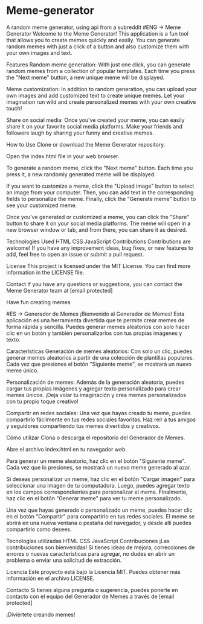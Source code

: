 # Meme-generator
A random meme generator, using api from a subreddit
#ENG ->
Meme Generator
Welcome to the Meme Generator! This application is a fun tool that allows you to create memes quickly and easily. You can generate random memes with just a click of a button and also customize them with your own images and text.

Features
Random meme generation: With just one click, you can generate random memes from a collection of popular templates. Each time you press the "Next meme" button, a new unique meme will be displayed.

Meme customization: In addition to random generation, you can upload your own images and add customized text to create unique memes. Let your imagination run wild and create personalized memes with your own creative touch!

Share on social media: Once you've created your meme, you can easily share it on your favorite social media platforms. Make your friends and followers laugh by sharing your funny and creative memes.

How to Use
Clone or download the Meme Generator repository.

Open the index.html file in your web browser.

To generate a random meme, click the "Next meme" button. Each time you press it, a new randomly generated meme will be displayed.

If you want to customize a meme, click the "Upload image" button to select an image from your computer. Then, you can add text in the corresponding fields to personalize the meme. Finally, click the "Generate meme" button to see your customized meme.

Once you've generated or customized a meme, you can click the "Share" button to share it on your social media platforms. The meme will open in a new browser window or tab, and from there, you can share it as desired.

Technologies Used
HTML
CSS
JavaScript
Contributions
Contributions are welcome! If you have any improvement ideas, bug fixes, or new features to add, feel free to open an issue or submit a pull request.

License
This project is licensed under the MIT License. You can find more information in the LICENSE file.

Contact
If you have any questions or suggestions, you can contact the Meme Generator team at [email protected]

Have fun creating memes

#ES ->
Generador de Memes
¡Bienvenido al Generador de Memes! Esta aplicación es una herramienta divertida que te permite crear memes de forma rápida y sencilla. Puedes generar memes aleatorios con solo hacer clic en un botón y también personalizarlos con tus propias imágenes y texto.

Características
Generación de memes aleatorios: Con solo un clic, puedes generar memes aleatorios a partir de una colección de plantillas populares. Cada vez que presiones el botón "Siguiente meme", se mostrará un nuevo meme único.

Personalización de memes: Además de la generación aleatoria, puedes cargar tus propias imágenes y agregar texto personalizado para crear memes únicos. ¡Deja volar tu imaginación y crea memes personalizados con tu propio toque creativo!

Compartir en redes sociales: Una vez que hayas creado tu meme, puedes compartirlo fácilmente en tus redes sociales favoritas. Haz reír a tus amigos y seguidores compartiendo tus memes divertidos y creativos.

Cómo utilizar
Clona o descarga el repositorio del Generador de Memes.

Abre el archivo index.html en tu navegador web.

Para generar un meme aleatorio, haz clic en el botón "Siguiente meme". Cada vez que lo presiones, se mostrará un nuevo meme generado al azar.

Si deseas personalizar un meme, haz clic en el botón "Cargar imagen" para seleccionar una imagen de tu computadora. Luego, puedes agregar texto en los campos correspondientes para personalizar el meme. Finalmente, haz clic en el botón "Generar meme" para ver tu meme personalizado.

Una vez que hayas generado o personalizado un meme, puedes hacer clic en el botón "Compartir" para compartirlo en tus redes sociales. El meme se abrirá en una nueva ventana o pestaña del navegador, y desde allí puedes compartirlo como desees.

Tecnologías utilizadas
HTML
CSS
JavaScript
Contribuciones
¡Las contribuciones son bienvenidas! Si tienes ideas de mejora, correcciones de errores o nuevas características para agregar, no dudes en abrir un problema o enviar una solicitud de extracción.

Licencia
Este proyecto está bajo la Licencia MIT. Puedes obtener más información en el archivo LICENSE.

Contacto
Si tienes alguna pregunta o sugerencia, puedes ponerte en contacto con el equipo del Generador de Memes a través de [email protected]

¡Diviértete creando memes!
